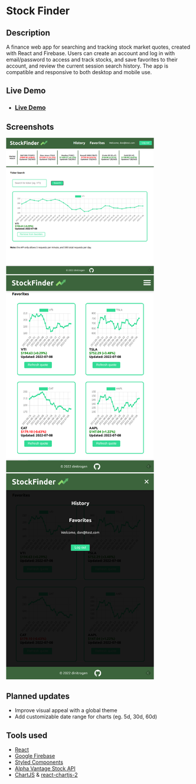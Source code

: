 # Stock Finder

## Description

A finance web app for searching and tracking stock market quotes, created with React and Firebase. Users can create an account and log in with email/password to access and track stocks, and save favorites to their account, and review the current session search history. The app is compatible and responsive to both desktop and mobile use.

## Live Demo

- ### [Live Demo](https://finance-react-app-63c8b.web.app/)

## Screenshots
<img src="./src/images/stockfinder-screenshot-3.png" width="400">
<img src="./src/images/stockfinder-screenshot-4.png" width="400">
<img src="./src/images/stockfinder-screenshot-5.png" width="400">

## Planned updates
- Improve visual appeal with a global theme
- Add customizable date range for charts (eg. 5d, 30d, 60d)

## Tools used
- [React](https://reactjs.org/)
- [Google Firebase](https://firebase.google.com/)
- [Styled Components](https://styled-components.com/)
- [Alpha Vantage Stock API](https://www.alphavantage.co/)
- [ChartJS](https://www.chartjs.org/) & [react-chartjs-2](https://react-chartjs-2.js.org/)

 